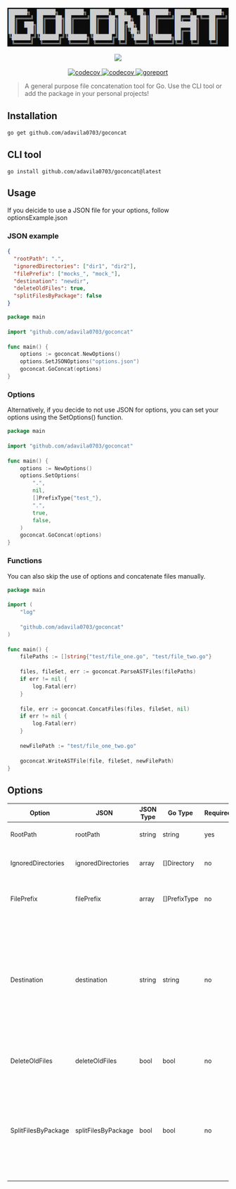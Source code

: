 <div align="center">

![goconcat](images/goconcat.png)

</div>

<p align="center">
    <img src="./scientist.svg" height="175">
</p>

<p align="center">
    <a href="http://godoc.org/github.com/adavila0703/goconcat">
        <img src="https://godoc.org/github.com/adavila0703/goconcat?status.svg" alt="codecov" />
    </a>
    <a href="https://app.codecov.io/gh/adavila0703/goconcat">
        <img src="https://codecov.io/gh/adavila0703/goconcat/branch/main/graph/badge.svg" alt="codecov" />
    </a>
    <a href="https://goreportcard.com/report/github.com/adavila0703/goconcat">
        <img src="https://goreportcard.com/badge/github.com/adavila0703/goconcat" alt="goreport" />
    </a>
</p>

> A general purpose file concatenation tool for Go. Use the CLI tool or add the package in your personal projects!

## Installation

```shell
go get github.com/adavila0703/goconcat
```

## CLI tool

```shell
go install github.com/adavila0703/goconcat@latest
```

## Usage

If you deicide to use a JSON file for your options, follow optionsExample.json

### JSON example

```json
{
  "rootPath": ".",
  "ignoredDirectories": ["dir1", "dir2"],
  "filePrefix": ["mocks_", "mock_"],
  "destination": "newdir",
  "deleteOldFiles": true,
  "splitFilesByPackage": false
}
```

```go
package main

import "github.com/adavila0703/goconcat"

func main() {
    options := goconcat.NewOptions()
    options.SetJSONOptions("options.json")
    goconcat.GoConcat(options)
}
```

### Options

Alternatively, if you decide to not use JSON for options, you can set your options using the SetOptions() function.

```go
package main

import "github.com/adavila0703/goconcat"

func main() {
	options := NewOptions()
	options.SetOptions(
		".",
		nil,
		[]PrefixType{"test_"},
		".",
		true,
		false,
	)
    goconcat.GoConcat(options)
}
```

### Functions

You can also skip the use of options and concatenate files manually.

```go
package main

import (
	"log"

	"github.com/adavila0703/goconcat"
)

func main() {
	filePaths := []string{"test/file_one.go", "test/file_two.go"}

	files, fileSet, err := goconcat.ParseASTFiles(filePaths)
	if err != nil {
		log.Fatal(err)
	}

	file, err := goconcat.ConcatFiles(files, fileSet, nil)
	if err != nil {
		log.Fatal(err)
	}

	newFilePath := "test/file_one_two.go"

	goconcat.WriteASTFile(file, fileSet, newFilePath)
}
```

## Options

| Option              | JSON                | JSON Type | Go Type      | Required | Description                                                                                                                                                                                         | Example                                |
| ------------------- | ------------------- | --------- | ------------ | -------- | --------------------------------------------------------------------------------------------------------------------------------------------------------------------------------------------------- | -------------------------------------- |
| RootPath            | rootPath            | string    | string       | yes      | Path where GoConcat will focus on.                                                                                                                                                                  | "rootPath": "."                        |
| IgnoredDirectories  | ignoredDirectories  | array     | []Directory  | no       | Directories which GoConcat will ignore.                                                                                                                                                             | "ignoredDirectories": ["dir1", "dir2"] |
| FilePrefix          | filePrefix          | array     | []PrefixType | no       | GoConcat will only parse files with the given prefix.                                                                                                                                               | "filePrefix": ["mocks_", "mock_"]      |
| Destination         | destination         | string    | string       | no       | Destination file where GoConat will write the concatenated files. If no destination is given or if the root path is given GoConcat will default the directory, file name and package to "goconcat". | "destination": "newdir"                |
| DeleteOldFiles      | deleteOldFiles      | bool      | bool         | no       | Specify if you would like the original files to be deleted.                                                                                                                                         | "deleteOldFiles": true                 |
| SplitFilesByPackage | splitFilesByPackage | bool      | bool         | no       | If set to true, only the packages will be concatenated and saved to the new destination with their original package name as the file name.                                                          | "splitFilesByPackage": false           |
